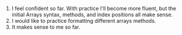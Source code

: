 1. I feel confident so far. With practice I'll become more fluent, but the initial Arrays syntax, methods, and index positions all make sense.
1. I would like to practice formatting different arrays methods.
1. It makes sense to me so far.
